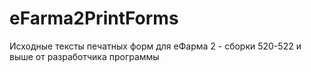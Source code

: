 # eFarma2PrintForms
Исходные тексты печатных форм для еФарма 2 - сборки 520-522 и выше от разработчика программы
